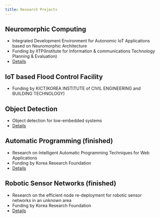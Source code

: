 ```yaml
---
title: Research Projects
---
```


## Neuromorphic Computing
- Integrated Development Environment for Autonomic IoT Applications based on Neuromorphic Architecture
- Funding by IITP(Institute for Information & communications Technology Planning & Evaluation)
- [Details](https://neurom-iot.github.io/)

## IoT based Flood Control Facility
- Funding by KICT(KOREA INSTITUTE of CIVIL ENGINEERING and BUILDING TECHNOLOGY)

## Object Detection
- Object detection for low-embedded systems
- [Details](/projects/project-truen.html)

## Automatic Programming (finished)
- Research on Intelligent Automatic Programming Techniques for Web Applications 
- Funding by Korea Research Foundation
- [Details](/projects/project-autoprogramming.html)

## Robotic Sensor Networks (finished)
- Research on the efficient node re-deployment for robotic sensor networks in an unknown area
- Funding by Korea Research Foundation
- [Details](/projects/project-rwsn.html)
